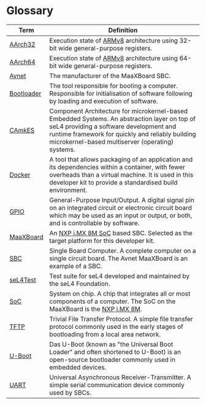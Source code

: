 # Glossary

| Term | Definition |
| ---- | ---------- |
| [AArch32](https://en.wikipedia.org/wiki/ARM_architecture_family#AArch32) | Execution state of [ARMv8](https://en.wikipedia.org/wiki/ARM_architecture_family#64/32-bit_architecture) architecture using 32-bit wide general-purpose registers. |
| [AArch64](https://en.wikipedia.org/wiki/AArch64) | Execution state of [ARMv8](https://en.wikipedia.org/wiki/ARM_architecture_family#64/32-bit_architecture) architecture using 64-bit wide general-purpose registers. |
| [Avnet](https://www.avnet.com) | The manufacturer of the MaaXBoard SBC. |
| [Bootloader](https://en.wikipedia.org/wiki/Bootloader) | The tool responsible for booting a computer. Responsible for initialisation of software following by loading and execution of software. |
| [CAmkES](https://docs.sel4.systems/projects/camkes/) | Component Architecture for microkernel-based Embedded Systems. An abstraction layer on top of seL4 providing a software development and runtime framework for quickly and reliably building microkernel-based multiserver (operating) systems. |
| [Docker](https://www.docker.com/) | A tool that allows packaging of an application and its dependencies within a container, with fewer overheads than a virtual machine. It is used in this developer kit to provide a standardised build environment. |
| [GPIO](https://en.wikipedia.org/wiki/General-purpose_input/output#Board-level_GPIOs) | General-Purpose Input/Output. A digital signal pin on an integrated circuit or electronic circuit board which may be used as an input or output, or both, and is controllable by software. |
| [MaaXBoard](https://www.avnet.com/wps/portal/us/products/avnet-boards/avnet-board-families/maaxboard/maaxboard) | An [NXP i.MX 8M SoC](https://www.nxp.com/products/processors-and-microcontrollers/arm-processors/i-mx-applications-processors/i-mx-8-processors/i-mx-8m-family-armcortex-a53-cortex-m4-audio-voice-video:i.MX8M) based SBC. Selected as the target platform for this developer kit. |
| [SBC](https://en.wikipedia.org/wiki/Single-board_computer) | Single Board Computer. A complete computer on a single circuit board. The Avnet MaaXBoard is an example of a SBC. |
| [seL4Test](https://docs.sel4.systems/projects/sel4test/) | Test suite for seL4 developed and maintained by the seL4 Foundation. |
| [SoC](https://en.wikipedia.org/wiki/System_on_a_chip) | System on chip. A chip that integrates all or most components of a computer. The SoC on the MaaXBoard is the [NXP i.MX 8M](https://www.nxp.com/products/processors-and-microcontrollers/arm-processors/i-mx-applications-processors/i-mx-8-processors/i-mx-8m-family-armcortex-a53-cortex-m4-audio-voice-video:i.MX8M). |
| [TFTP](https://en.wikipedia.org/wiki/Trivial_File_Transfer_Protocol) | Trivial File Transfer Protocol. A simple file transfer protocol commonly used in the early stages of bootloading from a local area network. |
| [U-Boot](https://www.denx.de/wiki/U-Boot) | Das U-Boot (known as "the Universal Boot Loader" and often shortened to U-Boot) is an open-source bootloader commonly used in embedded devices. |
| [UART](https://en.wikipedia.org/wiki/Universal_asynchronous_receiver-transmitter) | Universal Asynchronous Receiver-Transmitter. A simple serial communication device commonly used by SBCs. |
